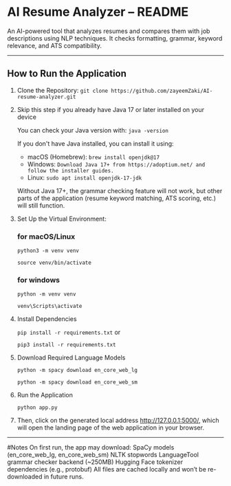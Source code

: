 # AI Resume Analyzer – README
An AI-powered tool that analyzes resumes and compares them with job descriptions using NLP techniques. It checks formatting, grammar, keyword relevance, and ATS compatibility.

---

## How to Run the Application

1. Clone the Repository:
      `git clone https://github.com/zayeemZaki/AI-resume-analyzer.git`

2. Skip this step if you already have Java 17 or later installed on your device 

      You can check your Java version with:
       `java -version`

      If you don't have Java installed, you can install it using:
      - macOS (Homebrew):
       `brew install openjdk@17`
      - Windows:
       `Download Java 17+ from https://adoptium.net/ and follow the installer guides.`
      - Linux:
       `sudo apt install openjdk-17-jdk`

      Without Java 17+, the grammar checking feature will not work, but other parts of the application (resume
      keyword matching, ATS scoring, etc.) will still function.
   
3. Set Up the Virtual Environment:
   ### for macOS/Linux
   `python3 -m venv venv`
   
   `source venv/bin/activate`
   
   ### for windows
   `python -m venv venv`
   
   `venv\Scripts\activate`
   
5. Install Dependencies
   
   `pip install -r requirements.txt` or
   
   `pip3 install -r requirements.txt`
7. Download Required Language Models
   
   `python -m spacy download en_core_web_lg`
   
   `python -m spacy download en_core_web_sm`
9. Run the Application

   `python app.py`
11. Then, click on the generated local address http://127.0.0.1:5000/, which will open the landing page of the web application in your browser.


---
#Notes
On first run, the app may download:
SpaCy models (en_core_web_lg, en_core_web_sm)
NLTK stopwords
LanguageTool grammar checker backend (~250MB)
Hugging Face tokenizer dependencies (e.g., protobuf)
All files are cached locally and won’t be re-downloaded in future runs.
